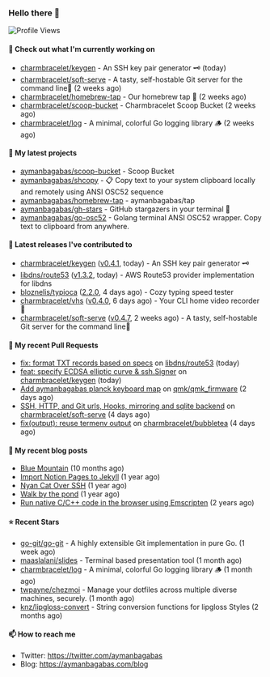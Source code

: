 ### Hello there 👋

![Profile Views](https://komarev.com/ghpvc/?username=aymanbagabas&label=PROFILE+VIEWS)

#### 👷 Check out what I'm currently working on

- [charmbracelet/keygen](https://github.com/charmbracelet/keygen) - An SSH key pair generator 🗝️ (today)
- [charmbracelet/soft-serve](https://github.com/charmbracelet/soft-serve) - A tasty, self-hostable Git server for the command line🍦 (2 weeks ago)
- [charmbracelet/homebrew-tap](https://github.com/charmbracelet/homebrew-tap) - Our homebrew tap 🍺 (2 weeks ago)
- [charmbracelet/scoop-bucket](https://github.com/charmbracelet/scoop-bucket) - Charmbracelet Scoop Bucket (2 weeks ago)
- [charmbracelet/log](https://github.com/charmbracelet/log) - A minimal, colorful Go logging library 🪵 (2 weeks ago)

#### 🌱 My latest projects

- [aymanbagabas/scoop-bucket](https://github.com/aymanbagabas/scoop-bucket) - Scoop Bucket
- [aymanbagabas/shcopy](https://github.com/aymanbagabas/shcopy) - 📋 Copy text to your system clipboard locally and remotely using ANSI OSC52 sequence
- [aymanbagabas/homebrew-tap](https://github.com/aymanbagabas/homebrew-tap) - aymanbagabas/tap
- [aymanbagabas/gh-stars](https://github.com/aymanbagabas/gh-stars) - GitHub stargazers in your terminal 🌟
- [aymanbagabas/go-osc52](https://github.com/aymanbagabas/go-osc52) - Golang terminal ANSI OSC52 wrapper. Copy text to clipboard from anywhere.

#### 🔭 Latest releases I've contributed to

- [charmbracelet/keygen](https://github.com/charmbracelet/keygen) ([v0.4.1](https://github.com/charmbracelet/keygen/releases/tag/v0.4.1), today) - An SSH key pair generator 🗝️
- [libdns/route53](https://github.com/libdns/route53) ([v1.3.2](https://github.com/libdns/route53/releases/tag/v1.3.2), today) - AWS Route53 provider implementation for libdns
- [bloznelis/typioca](https://github.com/bloznelis/typioca) ([2.2.0](https://github.com/bloznelis/typioca/releases/tag/2.2.0), 4 days ago) - Cozy typing speed tester
- [charmbracelet/vhs](https://github.com/charmbracelet/vhs) ([v0.4.0](https://github.com/charmbracelet/vhs/releases/tag/v0.4.0), 6 days ago) - Your CLI home video recorder 📼
- [charmbracelet/soft-serve](https://github.com/charmbracelet/soft-serve) ([v0.4.7](https://github.com/charmbracelet/soft-serve/releases/tag/v0.4.7), 2 weeks ago) - A tasty, self-hostable Git server for the command line🍦

#### 🔨 My recent Pull Requests

- [fix: format TXT records based on specs](https://github.com/libdns/route53/pull/45) on [libdns/route53](https://github.com/libdns/route53) (today)
- [feat: specify ECDSA elliptic curve &amp; ssh.Signer](https://github.com/charmbracelet/keygen/pull/10) on [charmbracelet/keygen](https://github.com/charmbracelet/keygen) (today)
- [Add aymanbagabas planck keyboard map](https://github.com/qmk/qmk_firmware/pull/20391) on [qmk/qmk_firmware](https://github.com/qmk/qmk_firmware) (2 days ago)
- [SSH, HTTP, and Git urls, Hooks, mirroring and sqlite backend](https://github.com/charmbracelet/soft-serve/pull/242) on [charmbracelet/soft-serve](https://github.com/charmbracelet/soft-serve) (4 days ago)
- [fix(output): reuse termenv output](https://github.com/charmbracelet/bubbletea/pull/715) on [charmbracelet/bubbletea](https://github.com/charmbracelet/bubbletea) (4 days ago)

#### 📜 My recent blog posts

- [Blue Mountain](https://aymanbagabas.com/blog/2022/06/02/blue-mountain.html) (10 months ago)
- [Import Notion Pages to Jekyll](https://aymanbagabas.com/blog/2022/03/29/import-notion-pages-to-jekyll.html) (1 year ago)
- [Nyan Cat Over SSH](https://aymanbagabas.com/blog/2022/03/25/nyan-cat-over-ssh.html) (1 year ago)
- [Walk by the pond](https://aymanbagabas.com/blog/2022/03/10/walk-by-the-pond.html) (1 year ago)
- [Run native C/C&#43;&#43; code in the browser using Emscripten](https://aymanbagabas.com/blog/2020/11/18/run-native-c-c&#43;&#43;-code-in-the-browser-using-emscripten.html) (2 years ago)

#### ⭐ Recent Stars

- [go-git/go-git](https://github.com/go-git/go-git) - A highly extensible Git implementation in pure Go. (1 week ago)
- [maaslalani/slides](https://github.com/maaslalani/slides) - Terminal based presentation tool (1 month ago)
- [charmbracelet/log](https://github.com/charmbracelet/log) - A minimal, colorful Go logging library 🪵 (1 month ago)
- [twpayne/chezmoi](https://github.com/twpayne/chezmoi) - Manage your dotfiles across multiple diverse machines, securely. (1 month ago)
- [knz/lipgloss-convert](https://github.com/knz/lipgloss-convert) - String conversion functions for lipgloss Styles (2 months ago)

#### 📫 How to reach me

- Twitter: https://twitter.com/aymanbagabas
- Blog: https://aymanbagabas.com/blog
